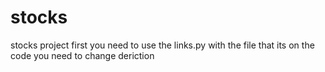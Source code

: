 # stocks
stocks project
first you need to use the links.py with the file that its on  the code you need to change deriction
